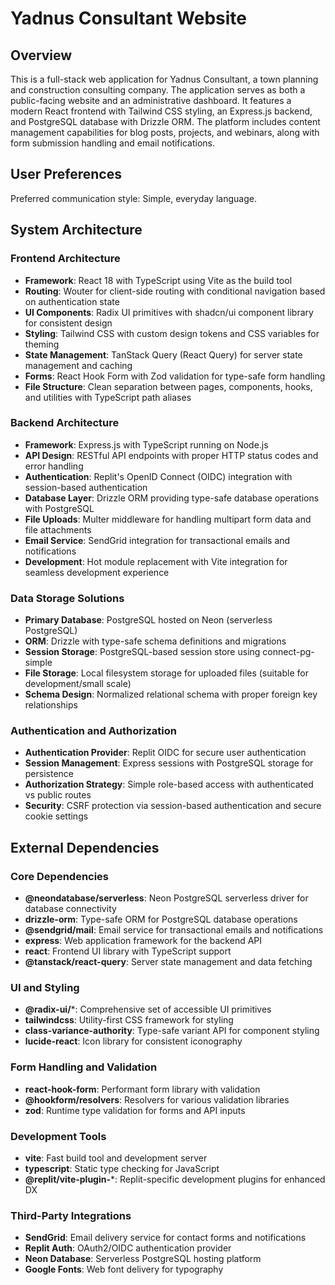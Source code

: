 # Yadnus Consultant Website

## Overview

This is a full-stack web application for Yadnus Consultant, a town planning and construction consulting company. The application serves as both a public-facing website and an administrative dashboard. It features a modern React frontend with Tailwind CSS styling, an Express.js backend, and PostgreSQL database with Drizzle ORM. The platform includes content management capabilities for blog posts, projects, and webinars, along with form submission handling and email notifications.

## User Preferences

Preferred communication style: Simple, everyday language.

## System Architecture

### Frontend Architecture
- **Framework**: React 18 with TypeScript using Vite as the build tool
- **Routing**: Wouter for client-side routing with conditional navigation based on authentication state
- **UI Components**: Radix UI primitives with shadcn/ui component library for consistent design
- **Styling**: Tailwind CSS with custom design tokens and CSS variables for theming
- **State Management**: TanStack Query (React Query) for server state management and caching
- **Forms**: React Hook Form with Zod validation for type-safe form handling
- **File Structure**: Clean separation between pages, components, hooks, and utilities with TypeScript path aliases

### Backend Architecture
- **Framework**: Express.js with TypeScript running on Node.js
- **API Design**: RESTful API endpoints with proper HTTP status codes and error handling
- **Authentication**: Replit's OpenID Connect (OIDC) integration with session-based authentication
- **Database Layer**: Drizzle ORM providing type-safe database operations with PostgreSQL
- **File Uploads**: Multer middleware for handling multipart form data and file attachments
- **Email Service**: SendGrid integration for transactional emails and notifications
- **Development**: Hot module replacement with Vite integration for seamless development experience

### Data Storage Solutions
- **Primary Database**: PostgreSQL hosted on Neon (serverless PostgreSQL)
- **ORM**: Drizzle with type-safe schema definitions and migrations
- **Session Storage**: PostgreSQL-based session store using connect-pg-simple
- **File Storage**: Local filesystem storage for uploaded files (suitable for development/small scale)
- **Schema Design**: Normalized relational schema with proper foreign key relationships

### Authentication and Authorization
- **Authentication Provider**: Replit OIDC for secure user authentication
- **Session Management**: Express sessions with PostgreSQL storage for persistence
- **Authorization Strategy**: Simple role-based access with authenticated vs public routes
- **Security**: CSRF protection via session-based authentication and secure cookie settings

## External Dependencies

### Core Dependencies
- **@neondatabase/serverless**: Neon PostgreSQL serverless driver for database connectivity
- **drizzle-orm**: Type-safe ORM for PostgreSQL database operations
- **@sendgrid/mail**: Email service for transactional emails and notifications
- **express**: Web application framework for the backend API
- **react**: Frontend UI library with TypeScript support
- **@tanstack/react-query**: Server state management and data fetching

### UI and Styling
- **@radix-ui/***: Comprehensive set of accessible UI primitives
- **tailwindcss**: Utility-first CSS framework for styling
- **class-variance-authority**: Type-safe variant API for component styling
- **lucide-react**: Icon library for consistent iconography

### Form Handling and Validation
- **react-hook-form**: Performant form library with validation
- **@hookform/resolvers**: Resolvers for various validation libraries
- **zod**: Runtime type validation for forms and API inputs

### Development Tools
- **vite**: Fast build tool and development server
- **typescript**: Static type checking for JavaScript
- **@replit/vite-plugin-***: Replit-specific development plugins for enhanced DX

### Third-Party Integrations
- **SendGrid**: Email delivery service for contact forms and notifications
- **Replit Auth**: OAuth2/OIDC authentication provider
- **Neon Database**: Serverless PostgreSQL hosting platform
- **Google Fonts**: Web font delivery for typography